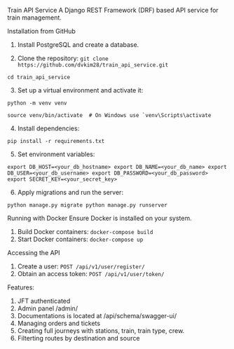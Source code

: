 Train API Service
A Django REST Framework (DRF) based API service for train management.

Installation from GitHub

1. Install PostgreSQL and create a database.

2. Clone the repository:
``git clone https://github.com/dvkim28/train_api_service.git``

``cd train_api_service``

3. Set up a virtual environment and activate it:

``python -m venv venv``

``source venv/bin/activate  # On Windows use `venv\Scripts\activate``

4. Install dependencies:

`pip install -r requirements.txt
`

5. Set environment variables:

`export DB_HOST=<your_db_hostname>
export DB_NAME=<your_db_name>
export DB_USER=<your_db_username>
export DB_PASSWORD=<your_db_password>
export SECRET_KEY=<your_secret_key>`

6. Apply migrations and run the server:

`python manage.py migrate
python manage.py runserver`

Running with Docker
Ensure Docker is installed on your system.

1. Build Docker containers:
`docker-compose build`
2. Start Docker containers:
`docker-compose up`

Accessing the API

1. Create a user:
`POST /api/v1/user/register/`
2. Obtain an access token:
`POST /api/v1/user/token/`

Features:
1. JFT authenticated
2. Admin panel /admin/
3. Documentations is located at /api/schema/swagger-ui/
4. Managing orders and tickets
6. Creating full journeys with stations, train, train type, crew.
7. Filterting routes by destination and source